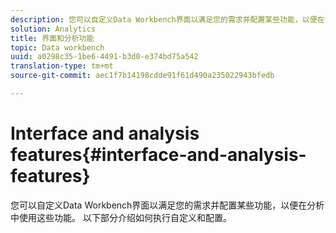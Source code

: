 ```yaml
---
description: 您可以自定义Data Workbench界面以满足您的需求并配置某些功能，以便在分析中使用这些功能。 以下部分介绍如何执行自定义和配置。
solution: Analytics
title: 界面和分析功能
topic: Data workbench
uuid: a0298c35-1be6-4491-b3d0-e374bd75a542
translation-type: tm+mt
source-git-commit: aec1f7b14198cdde91f61d490a235022943bfedb

---
```



# Interface and analysis features{#interface-and-analysis-features}

您可以自定义Data Workbench界面以满足您的需求并配置某些功能，以便在分析中使用这些功能。 以下部分介绍如何执行自定义和配置。

